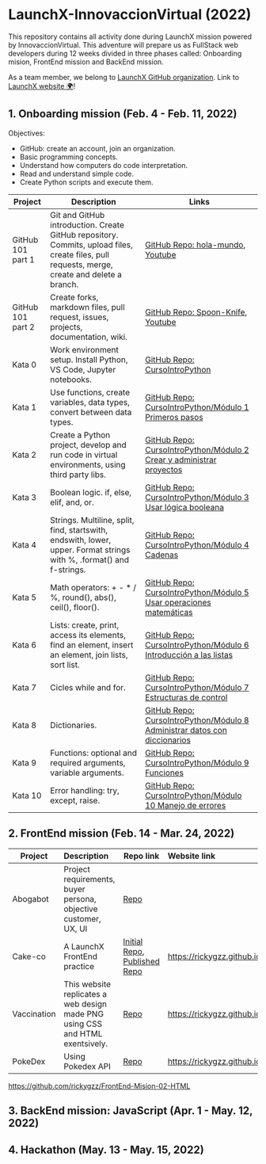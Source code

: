 # LaunchX-InnovaccionVirtual (2022)
This repository contains all activity done during LaunchX mission powered by InnovaccionVirtual. This adventure will prepare us as FullStack web developers during 12 weeks divided in three phases called: Onboarding mision, FrontEnd mission and BackEnd mission.

As a team member, we belong to [LaunchX GitHub organization](https://github.com/LaunchX-InnovaccionVirtual). Link to [LaunchX website 🌍](https://launchx.rocks)!

## 1. Onboarding mission (Feb. 4 - Feb. 11, 2022)

Objectives:
- GitHub: create an account, join an organization.
- Basic programming concepts.
- Understand how computers do code interpretation.
- Read and understand simple code.
- Create Python scripts and execute them.

| Project | Description | Links |
| ------- | ----------- | ---- |
| GitHub 101 part 1 | Git and GitHub introduction. Create GitHub repository. Commits, upload files, create files, pull requests, merge, create and delete a branch. | [GitHub Repo: hola-mundo](https://github.com/rickygzz/hola-mundo), [Youtube](https://www.youtube.com/watch?v=OIE9r0J1iRk) |
| GitHub 101 part 2 | Create forks, markdown files, pull request, issues, projects, documentation, wiki.| [GitHub Repo: Spoon-Knife](https://github.com/rickygzz/Spoon-Knife), [Youtube](https://www.youtube.com/watch?v=8B_qtbdlLSU) |
| Kata 0 | Work environment setup. Install Python, VS Code, Jupyter notebooks. | [GitHub Repo: CursoIntroPython](https://github.com/rickygzz/CursoIntroPython/tree/main/M%C3%B3dulo%200%20-%20Preparaci%C3%B3n%20del%20entorno%20de%20trabajo) |
| Kata 1 | Use functions, create variables, data types, convert between data types. | [GitHub Repo: CursoIntroPython/Módulo 1 Primeros pasos](https://github.com/rickygzz/CursoIntroPython/tree/main/M%C3%B3dulo%201%20-%20Primeros%20pasos) |
| Kata 2 | Create a Python project, develop and run code in virtual environments, using third party libs. | [GitHub Repo: CursoIntroPython/Módulo 2 Crear y administrar proyectos](https://github.com/rickygzz/CursoIntroPython/tree/main/M%C3%B3dulo%202%20-%20Crear%20y%20administrar%20proyectos) |
| Kata 3 | Boolean logic. if, else, elif, and, or. | [GitHub Repo: CursoIntroPython/Módulo 3 Usar lógica booleana](https://github.com/rickygzz/CursoIntroPython/tree/main/M%C3%B3dulo%203%20-%20Usar%20l%C3%B3gica%20booleana) |
| Kata 4 | Strings. Multiline, split, find, startswith, endswith, lower, upper. Format strings with %, .format() and f-strings. | [GitHub Repo: CursoIntroPython/Módulo 4 Cadenas](https://github.com/rickygzz/CursoIntroPython/tree/main/M%C3%B3dulo%204%20-%20Cadenas) |
| Kata 5 | Math operators: + - * / %, round(), abs(), ceil(), floor(). | [GitHub Repo: CursoIntroPython/Módulo 5 Usar operaciones matemáticas](https://github.com/rickygzz/CursoIntroPython/tree/main/M%C3%B3dulo%205%20-%20Usar%20operaciones%20matem%C3%A1ticas) |
| Kata 6 | Lists: create, print, access its elements, find an element, insert an element, join lists, sort list. | [GitHub Repo: CursoIntroPython/Módulo 6 Introducción a las listas](https://github.com/rickygzz/CursoIntroPython/tree/main/M%C3%B3dulo%206%20-%20Introducci%C3%B3n%20a%20las%20listas) |
| Kata 7 | Cicles while and for. | [GitHub Repo: CursoIntroPython/Módulo 7 Estructuras de control](https://github.com/rickygzz/CursoIntroPython/tree/main/M%C3%B3dulo%207%20-%20Estructuras%20de%20control) |
| Kata 8 | Dictionaries. | [GitHub Repo: CursoIntroPython/Módulo 8 Administrar datos con diccionarios](https://github.com/rickygzz/CursoIntroPython/tree/main/M%C3%B3dulo%208%20-%20Administrar%20datos%20con%20diccionarios) |
| Kata 9 | Functions: optional and required arguments, variable arguments.| [GitHub Repo: CursoIntroPython/Módulo 9 Funciones](https://github.com/rickygzz/CursoIntroPython/tree/main/M%C3%B3dulo%209%20-%20Funciones) |
| Kata 10 | Error handling: try, except, raise. | [GitHub Repo: CursoIntroPython/Módulo 10 Manejo de errores](https://github.com/rickygzz/CursoIntroPython/tree/main/M%C3%B3dulo%2010%20-%20Manejo%20de%20errores) |

## 2. FrontEnd mission (Feb. 14 - Mar. 24, 2022)

| Project | Description | Repo link | Website link |
| ------- |:----------- | --------- |:------------ |
| Abogabot | Project requirements, buyer persona, objective customer, UX, UI | [Repo](https://github.com/rickygzz/rickygzz.github.io/tree/main/01) |
| Cake-co | A LaunchX FrontEnd practice | [Initial Repo](https://github.com/rickygzz/FrontEnd-Mision-02-HTML), [Published Repo](https://github.com/rickygzz/rickygzz.github.io/tree/main/02) | https://rickygzz.github.io/02/ |
| Vaccination | This website replicates a web design made PNG using CSS and HTML exentsively. | [Repo](https://github.com/rickygzz/rickygzz.github.io/tree/main/03) | https://rickygzz.github.io/03/ |
| PokeDex | Using Pokedex API | [Repo](https://github.com/rickygzz/rickygzz.github.io/tree/main/03) | https://rickygzz.github.io/04/ |


https://github.com/rickygzz/FrontEnd-Mision-02-HTML



## 3. BackEnd mission: JavaScript (Apr. 1 - May. 12, 2022)

## 4. Hackathon (May. 13 - May. 15, 2022)
